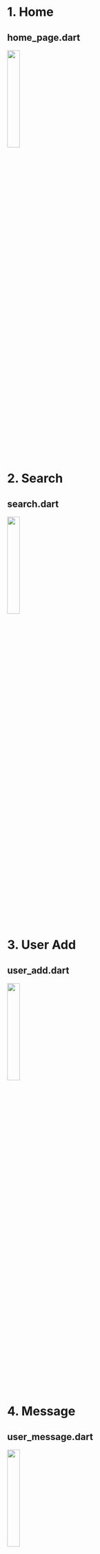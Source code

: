 # 1. Home

## home_page.dart
<img height="24%" width="24%" src="https://github.com/KRFLUTTERUG/wiki-flutter-widget/assets/17956765/b39c44e2-da9f-401c-963e-5de803039c7f">

# 2. Search

## search.dart
<img height="24%" width="24%" src="https://github.com/KRFLUTTERUG/wiki-flutter-widget/assets/17956765/94083041-cc8c-407e-9455-d2172709ed5c">

# 3. User Add

## user_add.dart
<img height="24%" width="24%" src="https://github.com/KRFLUTTERUG/wiki-flutter-widget/assets/17956765/fd0e231c-8772-43ab-98f2-3953b251c6a2">

# 4. Message

## user_message.dart
<img height="24%" width="24%" src="https://github.com/KRFLUTTERUG/wiki-flutter-widget/assets/17956765/2d87dbbd-6ea8-41e7-982e-23549fd8ed9a">

# 5. Profile

## user_profile.dart
<img height="24%" width="24%" src="https://github.com/KRFLUTTERUG/wiki-flutter-widget/assets/17956765/ea7ae3c7-a755-4985-a94e-550ded9d5a74">